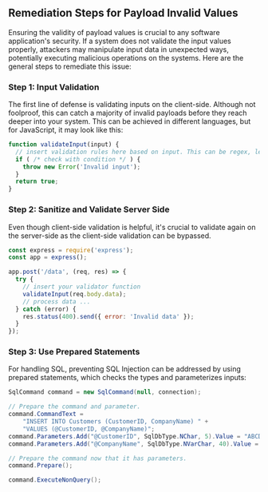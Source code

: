 

## Remediation Steps for Payload Invalid Values

Ensuring the validity of payload values is crucial to any software application's security. If a system does not validate the input values properly, attackers may manipulate input data in unexpected ways, potentially executing malicious operations on the systems. Here are the general steps to remediate this issue:

### Step 1: Input Validation

The first line of defense is validating inputs on the client-side. Although not foolproof, this can catch a majority of invalid payloads before they reach deeper into your system. This can be achieved in different languages, but for JavaScript, it may look like this:

```javascript
function validateInput(input) {
  // insert validation rules here based on input. This can be regex, length validator,etc.
  if ( /* check with condition */ ) {
    throw new Error('Invalid input');
  }
  return true;
}
```

### Step 2: Sanitize and Validate Server Side

Even though client-side validation is helpful, it's crucial to validate again on the server-side as the client-side validation can be bypassed.

```javascript
const express = require('express');
const app = express();

app.post('/data', (req, res) => {
  try {
    // insert your validator function
    validateInput(req.body.data); 
    // process data ...
  } catch (error) {
    res.status(400).send({ error: 'Invalid data' });
  }
});
```

### Step 3: Use Prepared Statements

For handling SQL, preventing SQL Injection can be addressed by using prepared statements, which checks the types and parameterizes inputs:

```csharp
SqlCommand command = new SqlCommand(null, connection);

// Prepare the command and parameter.
command.CommandText = 
    "INSERT INTO Customers (CustomerID, CompanyName) " +
    "VALUES (@CustomerID, @CompanyName)";
command.Parameters.Add("@CustomerID", SqlDbType.NChar, 5).Value = "ABCDE";
command.Parameters.Add("@CompanyName", SqlDbType.NVarChar, 40).Value = "Alfreds Futterkiste";

// Prepare the command now that it has parameters.
command.Prepare();

command.ExecuteNonQuery();
```